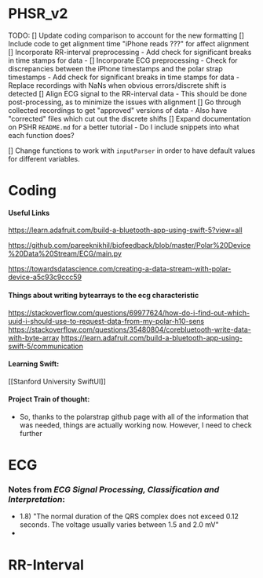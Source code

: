 # PHSR_v2

TODO:
[] Update coding comparison to account for the new formatting
[] Include code to get alignment time "iPhone reads ???" for affect alignment
[] Incorporate RR-interval preprocessing
	- Add check for significant breaks in time stamps for data
	- 
[] Incorporate ECG preprocessing
	- Check for discrepancies between the iPhone timestamps and the polar strap timestamps
	- Add check for significant breaks in time stamps for data
	- Replace recordings with NaNs when obvious errors/discrete shift is detected
[] Align ECG signal to the RR-interval data
	- This should be done post-processing, as to minimize the issues with alignment
[] Go through collected recordings to get "approved" versions of data
	- Also have "corrected" files which cut out the discrete shifts
[] Expand documentation on PSHR `README.md` for a better tutorial
	- Do I include snippets into what each function does?

[] Change functions to work with `inputParser` in order to have default values for different variables.


# Coding

#### Useful Links
https://learn.adafruit.com/build-a-bluetooth-app-using-swift-5?view=all

https://github.com/pareeknikhil/biofeedback/blob/master/Polar%20Device%20Data%20Stream/ECG/main.py

https://towardsdatascience.com/creating-a-data-stream-with-polar-device-a5c93c9ccc59

#### Things about writing bytearrays to the ecg characteristic
https://stackoverflow.com/questions/69977624/how-do-i-find-out-which-uuid-i-should-use-to-request-data-from-my-polar-h10-sens
https://stackoverflow.com/questions/35480804/corebluetooth-write-data-with-byte-array
https://learn.adafruit.com/build-a-bluetooth-app-using-swift-5/communication

#### Learning Swift:
[[Stanford University SwiftUI]]


#### Project Train of thought:
- So, thanks to the polarstrap github page with all of the information that was needed, things are actually working now. However, I need to check further


# ECG
### Notes from *ECG Signal Processing, Classification and Interpretation*:
- 1.8) "The normal duration of the QRS complex does not exceed 0.12 seconds. The voltage usually varies between 1.5 and 2.0 mV"
- 



# RR-Interval
